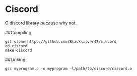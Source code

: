 # Ciscord

C discord library because why not.

##Compiling 
	
	git clone https://github.com/Blacksilver42/ciscord
    cd ciscord
    make ciscord

##Linking

	gcc myprogram.c -o myprogram -l/path/to/ciscord/ciscord.o
